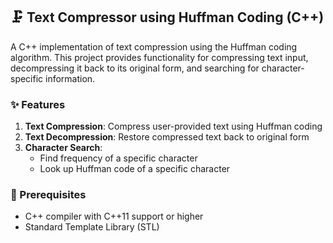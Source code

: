 ## 🗜️ Text Compressor using Huffman Coding (C++)

A C++ implementation of text compression using the Huffman coding algorithm. This project provides functionality for compressing text input, decompressing it back to its original form, and searching for character-specific information.

### ✨ Features

1. **Text Compression**: Compress user-provided text using Huffman coding  
2. **Text Decompression**: Restore compressed text back to original form  
3. **Character Search**: 
   - Find frequency of a specific character  
   - Look up Huffman code of a specific character  

### 🚀 Prerequisites

- C++ compiler with C++11 support or higher  
- Standard Template Library (STL)  
